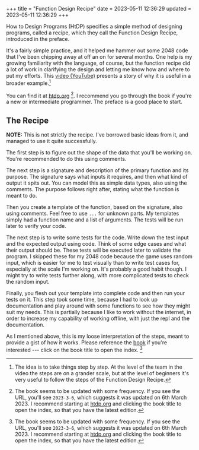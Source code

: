 +++
title = "Function Design Recipe"
date = 2023-05-11 12:36:29
updated = 2023-05-11 12:36:29
+++

How to Design Programs (HtDP)
specifies a simple method of designing programs,
called a recipe,
which they call the Function Design Recipe,
introduced in the preface.

It's a fairly simple practice,
and it helped me hammer out some 2048 code
that I've been chipping away at off an on for several months.
One help is my growing familiarity with the language, of course,
but the function recipe did a lot of work
in clarifying the design
and letting me know how and where to put my efforts.
This [video (YouTube)](https://www.youtube.com/watch?v=1SlGgCxJa3w)
presents a story of why it is useful
in a broader example.[^1]

[^1]: The idea is to take things step by step.
At the level of the team in the video
the steps are on a grander scale,
but at the level of beginners
it's very useful to follow the steps
of the Function Design Recipe.

You can find it at [htdp.org](https://htdp.org/2023-3-6/Book/part_preface.html) [^2].
I recommend you go through the book if you're
a new or intermediate programmer.
The preface is a good place to start.

[^2]: The book seems to be updated with some frequency.
If you see the URL, you'll see `2023-3-6`,
which suggests it was updated on 6th March 2023.
I recommend starting at [htdp.org](https://htdp.org)
and clicking the book title to open the index,
so that you have the latest edition.

## The Recipe

**NOTE:** This is not strictly the recipe.
I've borrowed basic ideas from it,
and managed to use it quite successfully.

The first step is to figure out the shape of the data
that you'll be working on.
You're recommended to do this using comments.

The next step is a signature and description
of the primary function and its purpose.
The signature says what inputs it requires,
and then what kind of output it spits out.
You can model this as simple data types,
also using the comments.
The purpose follows right after,
stating what the function is meant to do.

Then you create a template of the function,
based on the signature,
also using comments.
Feel free to use `...` for unknown parts.
My templates simply had a function name
and a list of arguments.
The tests will be run later to verify your code.

The next step is to write some tests for the code.
Write down the test input and the expected output using code.
Think of some edge cases and what their output should be.
These tests will be executed later to validate the program.
I skipped these for my 2048 code
because the game uses random input,
which is easier for me to test visually
than to write test cases for,
especially at the scale I'm working on.
It's probably a good habit though.
I might try to write tests further along,
with more complicated tests to check the random input.

Finally, you flesh out your template into complete code
and then run your tests on it.
This step took some time,
because I had to look up documentation
and play around with some functions
to see how they might suit my needs.
This is partially because I like to work without the internet,
in order to increase my capability of working offline,
with just the repl and the documentation.

As I mentioned above,
this is my loose interpretation of the steps,
meant to provide a gist of how it works.
Please reference the [book](https://htdp.org) if you're interested
--- click on the book title to open the index. [^2]

[^2]: The book seems to be updated with some frequency.
If you see the URL, you'll see `2023-3-6`,
which suggests it was updated on 6th March 2023.
I recommend starting at [htdp.org](https://htdp.org)
and clicking the book title to open the index,
so that you have the latest edition.
